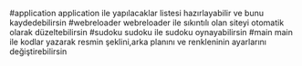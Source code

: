 #application
application ile yapılacaklar listesi hazırlayabilir ve bunu kaydedebilirsin
#webreloader
webreloader ile sıkıntılı olan siteyi otomatik olarak düzeltebilirsin
#sudoku 
sudoku ile sudoku oynayabilirsin
#main
main ile kodlar yazarak resmin şeklini,arka planını ve renkleninin ayarlarını değiştirebilirsin

